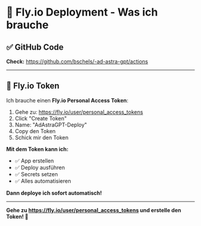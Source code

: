 # 🚀 Fly.io Deployment - Was ich brauche

## ✅ GitHub Code
**Check:** https://github.com/bschels/-ad-astra-gpt/actions

---

## 🔑 Fly.io Token

Ich brauche einen **Fly.io Personal Access Token**:

1. Gehe zu: https://fly.io/user/personal_access_tokens
2. Click "Create Token"
3. Name: "AdAstraGPT-Deploy"
4. Copy den Token
5. Schick mir den Token

**Mit dem Token kann ich:**
- ✅ App erstellen
- ✅ Deploy ausführen
- ✅ Secrets setzen
- ✅ Alles automatisieren

**Dann deploye ich sofort automatisch!**

---

**Gehe zu https://fly.io/user/personal_access_tokens und erstelle den Token! 🚀**

